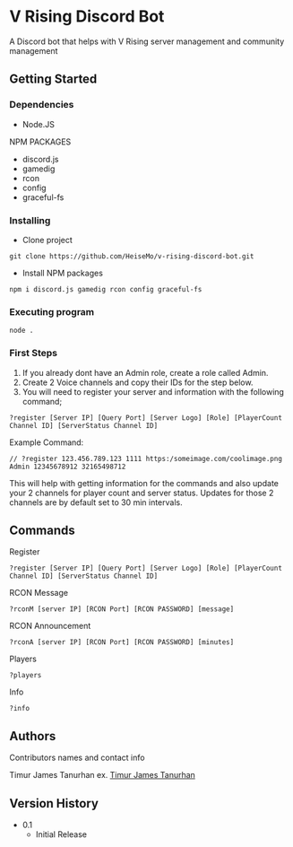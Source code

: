 # V Rising Discord Bot

A Discord bot that helps with V Rising server management and community management

## Getting Started

### Dependencies

* Node.JS

NPM PACKAGES
* discord.js
* gamedig
* rcon
* config
* graceful-fs

### Installing

* Clone project
```
git clone https://github.com/HeiseMo/v-rising-discord-bot.git
```
* Install NPM packages
```
npm i discord.js gamedig rcon config graceful-fs
```

### Executing program

```
node .
```

### First Steps
1) If you already dont have an Admin role, create a role called Admin.
2) Create 2 Voice channels and copy their IDs for the step below.
3) You will need to register your server and information with the following command;
```
?register [Server IP] [Query Port] [Server Logo] [Role] [PlayerCount Channel ID] [ServerStatus Channel ID]
```
Example Command:
```
// ?register 123.456.789.123 1111 https:/someimage.com/coolimage.png Admin 12345678912 32165498712
```
This will help with getting information for the commands and also update your 2 channels for player count and server status. Updates for those 2 channels are by default set to 30 min intervals.


## Commands

Register
```
?register [Server IP] [Query Port] [Server Logo] [Role] [PlayerCount Channel ID] [ServerStatus Channel ID]
```
RCON Message
```
?rconM [server IP] [RCON Port] [RCON PASSWORD] [message]
```
RCON Announcement
```
?rconA [server IP] [RCON Port] [RCON PASSWORD] [minutes]
```
Players
```
?players
```
Info
```
?info
```

## Authors

Contributors names and contact info

Timur James Tanurhan
ex. [Timur James Tanurhan](https://www.linkedin.com/in/timur-james-tanurhan/)

## Version History

* 0.1
    * Initial Release

